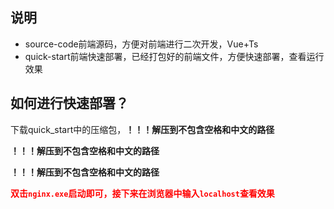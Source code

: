 ## 说明

- source-code前端源码，方便对前端进行二次开发，Vue+Ts
- quick-start前端快速部署，已经打包好的前端文件，方便快速部署，查看运行效果



## 如何进行快速部署？

下载quick_start中的压缩包，**！！！解压到不包含空格和中文的路径**

**！！！解压到不包含空格和中文的路径**

**！！！解压到不包含空格和中文的路径**

<font color="red">**双击`nginx.exe`启动即可，接下来在浏览器中输入`localhost`查看效果**</font>








